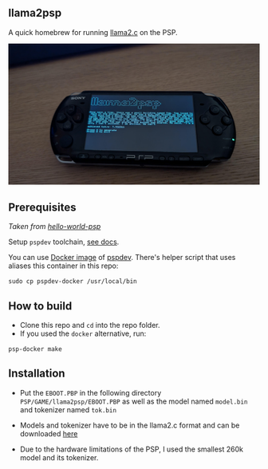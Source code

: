 ## llama2psp

A quick homebrew for running [llama2.c](https://github.com/karpathy/llama2.c) on the PSP.

![image](./IMG0.jpeg)

## Prerequisites
*Taken from [hello-world-psp](https://github.com/filfreire/hello-world-psp)*

Setup `pspdev` toolchain, [see docs](https://psp-dev.org/doku.php?id=tutorial:toolchain_setup).

You can use [Docker image](https://github.com/filfreire/pspdev-docker) of [pspdev](https://github.com/pspdev/pspdev). There's helper script that uses aliases this container in this repo:

```shell
sudo cp pspdev-docker /usr/local/bin
```

## How to build
- Clone this repo and `cd` into the repo folder.
- If you used the `docker` alternative, run:

```shell
psp-docker make
```

## Installation
- Put the `EBOOT.PBP` in the following directory `PSP/GAME/llama2psp/EBOOT.PBP` as well as the model named `model.bin` and tokenizer named `tok.bin`
- Models and tokenizer have to be in the llama2.c format and can be downloaded [here](https://huggingface.co/karpathy/tinyllamas/tree/main)

- Due to the hardware limitations of the PSP, I used the smallest 260k model and its tokenizer.

